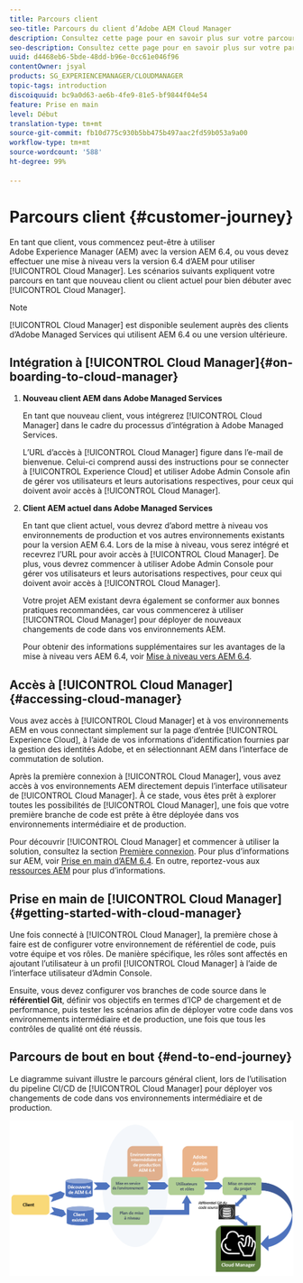```yaml
---
title: Parcours client
seo-title: Parcours du client d’Adobe AEM Cloud Manager
description: Consultez cette page pour en savoir plus sur votre parcours en tant que client pour commencer à utiliser Cloud Manager.
seo-description: Consultez cette page pour en savoir plus sur votre parcours en tant que client pour commencer à utiliser Adobe AEM Cloud Manager.
uuid: d4468eb6-5bde-48dd-b96e-0cc61e046f96
contentOwner: jsyal
products: SG_EXPERIENCEMANAGER/CLOUDMANAGER
topic-tags: introduction
discoiquuid: bc9a0d63-ae6b-4fe9-81e5-bf9844f04e54
feature: Prise en main
level: Début
translation-type: tm+mt
source-git-commit: fb10d775c930b5bb475b497aac2fd59b053a9a00
workflow-type: tm+mt
source-wordcount: '588'
ht-degree: 99%

---
```



# Parcours client {#customer-journey}

En tant que client, vous commencez peut-être à utiliser Adobe Experience Manager (AEM) avec la version AEM 6.4, ou vous devez effectuer une mise à niveau vers la version 6.4 d’AEM pour utiliser [!UICONTROL Cloud Manager]. Les scénarios suivants expliquent votre parcours en tant que nouveau client ou client actuel pour bien débuter avec [!UICONTROL Cloud Manager].

>[!NOTE]
>
>[!UICONTROL Cloud Manager] est disponible seulement auprès des clients d’Adobe Managed Services qui utilisent AEM 6.4 ou une version ultérieure.

## Intégration à [!UICONTROL Cloud Manager]{#on-boarding-to-cloud-manager}

1. **Nouveau client AEM dans Adobe Managed Services**

   En tant que nouveau client, vous intégrerez [!UICONTROL Cloud Manager] dans le cadre du processus d’intégration à Adobe Managed Services.

   L’URL d’accès à [!UICONTROL Cloud Manager] figure dans l’e-mail de bienvenue. Celui-ci comprend aussi des instructions pour se connecter à [!UICONTROL Experience Cloud] et utiliser Adobe Admin Console afin de gérer vos utilisateurs et leurs autorisations respectives, pour ceux qui doivent avoir accès à [!UICONTROL Cloud Manager].

1. **Client AEM actuel dans Adobe Managed Services**

   En tant que client actuel, vous devrez d’abord mettre à niveau vos environnements de production et vos autres environnements existants pour la version AEM 6.4. Lors de la mise à niveau, vous serez intégré et recevrez l’URL pour avoir accès à [!UICONTROL Cloud Manager]. De plus, vous devrez commencer à utiliser Adobe Admin Console pour gérer vos utilisateurs et leurs autorisations respectives, pour ceux qui doivent avoir accès à [!UICONTROL Cloud Manager].

   Votre projet AEM existant devra également se conformer aux bonnes pratiques recommandées, car vous commencerez à utiliser [!UICONTROL Cloud Manager] pour déployer de nouveaux changements de code dans vos environnements AEM.

   Pour obtenir des informations supplémentaires sur les avantages de la mise à niveau vers AEM 6.4, voir [Mise à niveau vers AEM 6.4](https://helpx.adobe.com/fr/experience-manager/6-4/sites/deploying/using/upgrade.html).

## Accès à [!UICONTROL Cloud Manager] {#accessing-cloud-manager}

Vous avez accès à [!UICONTROL Cloud Manager] et à vos environnements AEM en vous connectant simplement sur la page d’entrée [!UICONTROL Experience Cloud], à l’aide de vos informations d’identification fournies par la gestion des identités Adobe, et en sélectionnant AEM dans l’interface de commutation de solution.

Après la première connexion à [!UICONTROL Cloud Manager], vous avez accès à vos environnements AEM directement depuis l’interface utilisateur de [!UICONTROL Cloud Manager]. À ce stade, vous êtes prêt à explorer toutes les possibilités de [!UICONTROL Cloud Manager], une fois que votre première branche de code est prête à être déployée dans vos environnements intermédiaire et de production.

Pour découvrir [!UICONTROL Cloud Manager] et commencer à utiliser la solution, consultez la section [Première connexion](first-time-login.md). Pour plus d’informations sur AEM, voir [Prise en main d’AEM 6.4](https://helpx.adobe.com/fr/experience-manager/6-4/sites/deploying/using/deploy.html). En outre, reportez-vous aux [ressources AEM](https://www.adobe.com/fr/marketing-cloud/experience-manager/resources.html?promoid=759X6WV8&amp;mv=other) pour plus d’informations.

## Prise en main de [!UICONTROL Cloud Manager] {#getting-started-with-cloud-manager}

Une fois connecté à [!UICONTROL Cloud Manager], la première chose à faire est de configurer votre environnement de référentiel de code, puis votre équipe et vos rôles. De manière spécifique, les rôles sont affectés en ajoutant l’utilisateur à un profil [!UICONTROL Cloud Manager] à l’aide de l’interface utilisateur d’Admin Console.

Ensuite, vous devez configurer vos branches de code source dans le **référentiel Git**, définir vos objectifs en termes d’ICP de chargement et de performance, puis tester les scénarios afin de déployer votre code dans vos environnements intermédiaire et de production, une fois que tous les contrôles de qualité ont été réussis.

## Parcours de bout en bout {#end-to-end-journey}

Le diagramme suivant illustre le parcours général client, lors de l’utilisation du pipeline CI/CD de [!UICONTROL Cloud Manager] pour déployer vos changements de code dans vos environnements intermédiaire et de production.

![](assets/screen_shot_2018-05-15at124004pm.png)

